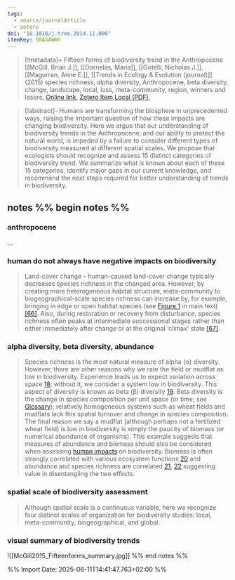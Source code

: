 ```yaml
---
tags:
  - source/journalArticle
  - zotero
doi: "10.1016/j.tree.2014.11.006"
itemKey: 58ASAWWY
---
```

>[!metadata]+
> Fifteen forms of biodiversity trend in the Anthropocene
> [[McGill, Brian J.]], [[Dornelas, Maria]], [[Gotelli, Nicholas J.]], [[Magurran, Anne E.]], 
> [[Trends in Ecology & Evolution (journal)]] (2015)
> species richness, alpha diversity, Anthropocene, beta diversity, change, landscape, local, loss, meta-community, region, winners and losers, 
> [Online link](https://www.sciencedirect.com/science/article/pii/S0169534714002456), [Zotero Item](zotero://select/library/items/58ASAWWY),[Local (PDF)](file://C:/Users/aburg/Documents/references/zotero/storage/E4Y52K7S/McGill2015_Fifteenforms.pdf), 


>[!abstract]-
>Humans are transforming the biosphere in unprecedented ways, raising the important question of how these impacts are changing biodiversity. Here we argue that our understanding of biodiversity trends in the Anthropocene, and our ability to protect the natural world, is impeded by a failure to consider different types of biodiversity measured at different spatial scales. We propose that ecologists should recognize and assess 15 distinct categories of biodiversity trend. We summarize what is known about each of these 15 categories, identify major gaps in our current knowledge, and recommend the next steps required for better understanding of trends in biodiversity.

## notes %% begin notes %%
### anthropocene
...
### human do not always have negative impacts on biodiversity
> Land-cover change – human-caused land-cover change typically decreases species richness in the changed area. However, by creating more heterogeneous habitat structure, meta-community to biogeographical-scale species richness can increase by, for example, bringing in edge or open habitat species (see [Figure 1](https://www.sciencedirect.com/science/article/pii/S0169534714002456#fig0005) in main text) [[66]](https://www.sciencedirect.com/science/article/pii/S0169534714002456#bib0355). 
> Also, during restoration or recovery from disturbance, species richness often peaks at intermediate successional stages rather than either immediately after change or at the original ‘climax’ state [[67]](https://www.sciencedirect.com/science/article/pii/S0169534714002456#bib0360).
### alpha diversity, beta diversity, abundance
>Species richness is the most natural measure of alpha (α) diversity. However, there are other reasons why we rate the field or mudflat as low in biodiversity. Experience leads us to expect variation across space [18](https://www.sciencedirect.com/science/article/pii/S0169534714002456#bib0115); without it, we consider a system low in biodiversity. This aspect of diversity is known as beta (β) diversity [19](https://www.sciencedirect.com/science/article/pii/S0169534714002456#bib0120). Beta diversity is the change in species composition per unit space (or time; see [Glossary](https://www.sciencedirect.com/science/article/pii/S0169534714002456#tb0005)); relatively homogeneous systems such as wheat fields and mudflats lack this spatial turnover and change in species composition. The final reason we say a mudflat (although perhaps not a fertilized wheat field) is low in biodiversity is simply the paucity of biomass (or numerical abundance of organisms). This example suggests that measures of abundance and biomass should also be considered when assessing [human impacts](https://www.sciencedirect.com/topics/earth-and-planetary-sciences/anthropogenic-effect "Learn more about human impacts from ScienceDirect's AI-generated Topic Pages") on biodiversity. Biomass is often strongly correlated with various ecosystem functions [20](https://www.sciencedirect.com/science/article/pii/S0169534714002456#bib0125) and abundance and species richness are correlated [21](https://www.sciencedirect.com/science/article/pii/S0169534714002456#bib0130), [22](https://www.sciencedirect.com/science/article/pii/S0169534714002456#bib0135) suggesting value in disentangling the two effects.
### spatial scale of biodiversity assessment
>Although spatial scale is a continuous variable, here we recognize four distinct scales of organization for biodiversity studies: local, meta-community, biogeographical, and global.
### visual summary of biodiversity trends
![[McGill2015_Fifteenforms_summary.jpg]]
%% end notes %%

%% Import Date: 2025-06-11T14:41:47.763+02:00 %%
